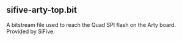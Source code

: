 
## sifive-arty-top.bit

A bitstream file used to reach the Quad SPI flash on the Arty board. Provided by SiFive.

